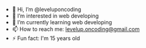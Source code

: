 - 👋 Hi, I’m @leveluponcoding
- 👀 I’m interested in web developing
- 🌱 I’m currently learning web developing
- 📫 How to reach me: levelup.oncoding@gmail.com
- ⚡ Fun fact: I'm 15 years old

<!---
leveluponcoding/leveluponcoding is a ✨ special ✨ repository because its `README.md` (this file) appears on your GitHub profile.
You can click the Preview link to take a look at your changes.
--->
